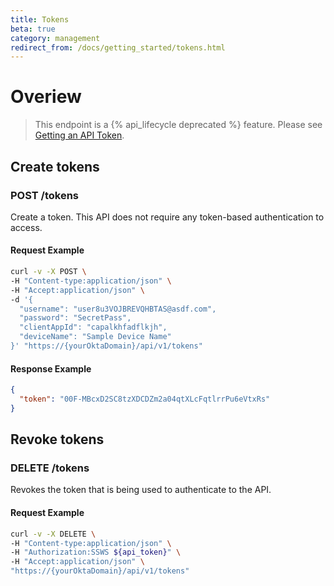 ```yaml
---
title: Tokens
beta: true
category: management
redirect_from: /docs/getting_started/tokens.html
---
```


# Overiew

> This endpoint is a {% api_lifecycle deprecated %} feature. Please see [Getting an API Token](/docs/getting_started/getting_a_token).

## Create tokens

### POST /tokens

Create a token.  This API does not require any token-based authentication to access.

#### Request Example

```bash
curl -v -X POST \
-H "Content-type:application/json" \
-H "Accept:application/json" \
-d '{
  "username": "user8u3VOJBREVQHBTAS@asdf.com",
  "password": "SecretPass",
  "clientAppId": "capalkhfadflkjh",
  "deviceName": "Sample Device Name"
}' "https://{yourOktaDomain}/api/v1/tokens"
```

#### Response Example

``` json
{
  "token": "00F-MBcxD2SC8tzXDCDZm2a04qtXLcFqtlrrPu6eVtxRs"
}
```


## Revoke tokens

### DELETE /tokens

Revokes the token that is being used to authenticate to the API.

#### Request Example

```bash
curl -v -X DELETE \
-H "Content-type:application/json" \
-H "Authorization:SSWS ${api_token}" \
-H "Accept:application/json" \
"https://{yourOktaDomain}/api/v1/tokens"
```
